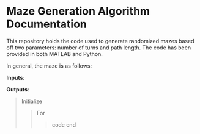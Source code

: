 # Maze Generation Algorithm Documentation 

This repository holds the code used to generate randomized mazes based off two parameters: number of turns and path length. The code has been provided in both MATLAB and Python. 

In general, the maze is as follows: 

__Inputs__: 

__Outputs__: 

> Initialize
>> For 
>>> code
>> end 
